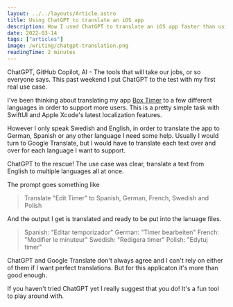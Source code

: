 ```yaml
---
layout: ../../layouts/Article.astro
title: Using ChatGPT to translate an iOS app
description: How I used ChatGPT to translate an iOS app faster than using Google Translate.
date: 2022-03-14
tags: ["articles"]
image: /writing/chatgpt-translation.png
readingTime: 2 minutes
---
```


ChatGPT, GitHub Copilot, AI - The tools that will take our jobs, or so everyone says. This past weekend I put ChatGPT to the test with my first real use case.

I've been thinking about translating my app <a href="https://boxtimer.app/?ref=edvinlinden.se" target="_blank" rel="noopener noreferrer">Box Timer</a> to a few different languages in order to support more users. This is a pretty simple task with SwiftUI and Apple Xcode's latest localization features.

However I only speak Swedish and English, in order to translate the app to German, Spanish or any other language I need some help. Usually I would turn to Google Translate, but I would have to translate each text over and over for each language I want to support.

ChatGPT to the rescue! The use case was clear, translate a text from English to multiple languages all at once. 

The prompt goes something like 
> Translate "Edit Timer" to Spanish, German, French, Swedish and Polish

And the output I get is translated and ready to be put into the lanuage files.
> Spanish: "Editar temporizador"
> German: "Timer bearbeiten"
> French: "Modifier le minuteur"
> Swedish: "Redigera timer"
> Polish: "Edytuj timer"

ChatGPT and Google Translate don't always agree and I can't rely on either of them if I want perfect translations. But for this applicaton it's more than good enough.

If you haven't tried ChatGPT yet I really suggest that you do! It's a fun tool to play around with.
